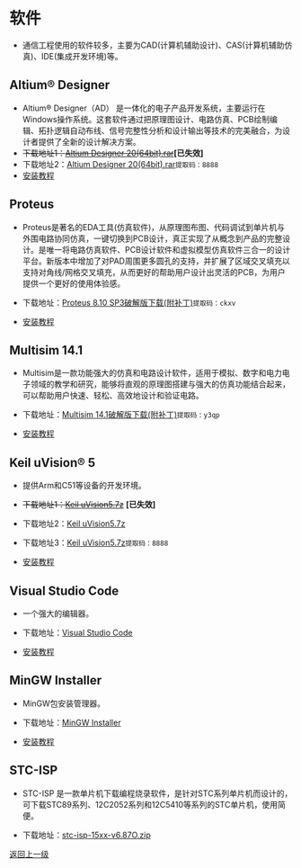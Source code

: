# 软件

- 通信工程使用的软件较多，主要为CAD(计算机辅助设计)、CAS(计算机辅助仿真)、IDE(集成开发环境)等。

## Altium® Designer

- Altium® Designer（AD） 是一体化的电子产品开发系统，主要运行在Windows操作系统。这套软件通过把原理图设计、电路仿真、PCB绘制编辑、拓扑逻辑自动布线、信号完整性分析和设计输出等技术的完美融合，为设计者提供了全新的设计解决方案。
- ~~下载地址1：[Altium Designer 20(64bit).rar](https://cdu20-ce-1257520229.cos.ap-chengdu.myqcloud.com/CDU20-CE/00_%E5%BC%80%E5%AD%A6%E5%89%8D%E5%87%86%E5%A4%87/01_%E8%BD%AF%E4%BB%B6/Altium%20Designer%2020%2864bit%29.7z?q-sign-algorithm=sha1&q-ak=AKIDjOznEfcDML9nIdTZCf4OaheQ2VoyqxiI&q-sign-time=1602685217;1605277217&q-key-time=1602685217;1605277217&q-header-list=&q-url-param-list=&q-signature=94bb565428326262dcffbd559e1c1ac58871a1fb)~~**[已失效]**
- 下载地址2：[Altium Designer 20(64bit).rar](https://pan.baidu.com/s/1qAUJxU0-VIVNXgBlgoJejg)`提取码：8888`
- [安装教程](https://mp.weixin.qq.com/s/8kcLKTzMeBBS7DCIVw6jFg)

## Proteus

- Proteus是著名的EDA工具(仿真软件)，从原理图布图、代码调试到单片机与外围电路协同仿真，一键切换到PCB设计，真正实现了从概念到产品的完整设计。是唯一将电路仿真软件、PCB设计软件和虚拟模型仿真软件三合一的设计平台。新版本中增加了对PAD周围更多圆孔的支持，并扩展了区域交叉填充以支持对角线/网格交叉填充，从而更好的帮助用户设计出灵活的PCB，为用户提供一个更好的使用体验感。

- 下载地址：[Proteus 8.10 SP3破解版下载(附补丁)](https://pan.baidu.com/share/init?surl=fLQB8mXDf62ejoSnXISXpg)`提取码：ckxv`
- [安装教程](http://www.zhanshaoyi.com/16055.html)

## Multisim 14.1

- Multisim是一款功能强大的仿真和电路设计软件，适用于模拟、数字和电力电子领域的教学和研究，能够将直观的原理图搭建与强大的仿真功能结合起来，可以帮助用户快速、轻松、高效地设计和验证电路。

- 下载地址：[Multisim 14.1破解版下载(附补丁)](https://pan.baidu.com/share/init?surl=5suYOaDiyfvJB2HGQ4nsMw)`提取码：y3qp`
- [安装教程](http://www.zhanshaoyi.com/14930.html)


## Keil uVision® 5

- 提供Arm和C51等设备的开发环境。

- ~~下载地址1：[Keil uVision5.7z](https://cdu20-ce-1257520229.cos.ap-chengdu.myqcloud.com/CDU20-CE/00_%E5%BC%80%E5%AD%A6%E5%89%8D%E5%87%86%E5%A4%87/01_%E8%BD%AF%E4%BB%B6/Keil%20uVision5.7z?q-sign-algorithm=sha1&q-ak=AKIDjOznEfcDML9nIdTZCf4OaheQ2VoyqxiI&q-sign-time=1602685254;1605277254&q-key-time=1602685254;1605277254&q-header-list=&q-url-param-list=&q-signature=20518f37de8adb3ea68d4658870c197500bf4610)~~ **[已失效]**
- 下载地址2：[Keil uVision5.7z](https://cs-ans.chaoxing.com/download/cc6e264d68f02830bcd2359ed58e2664)
- 下载地址3：[Keil uVision5.7z](https://pan.baidu.com/s/1DUgbZaj4r1kI-rMC8A2ORw)`提取码：8888`
- [安装教程](KeiluVision5_Installation_Guide.md)

## Visual Studio Code

- 一个强大的编辑器。

- 下载地址：[Visual Studio Code](https://vscode.cdn.azure.cn/stable/a0479759d6e9ea56afa657e454193f72aef85bd0/VSCodeSetup-x64-1.48.2.exe)
- [安装教程](https://blog.csdn.net/Zhangguohao666/article/details/105665412)

## MinGW Installer

- MinGW包安装管理器。

- 下载地址：[MinGW Installer](https://mirrors.tuna.tsinghua.edu.cn/osdn/mingw/68260/mingw-get-setup.exe)

- [安装教程](MinGW_Installer_Installation_Guide.md)

## STC-ISP

- STC-ISP 是一款单片机下载编程烧录软件，是针对STC系列单片机而设计的，可下载STC89系列、12C2052系列和12C5410等系列的STC单片机，使用简便。

- 下载地址：[stc-isp-15xx-v6.87O.zip](http://www.stcmcudata.com/STCISP/stc-isp-15xx-v6.87O.zip)

[返回上一级](../README.md)
